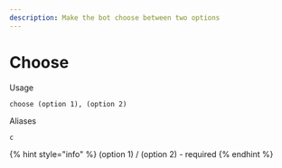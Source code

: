 ```yaml
---
description: Make the bot choose between two options
---
```


# Choose

Usage

```
choose (option 1), (option 2)
```

Aliases

```
c
```

{% hint style="info" %}
(option 1) / (option 2) - required
{% endhint %}
